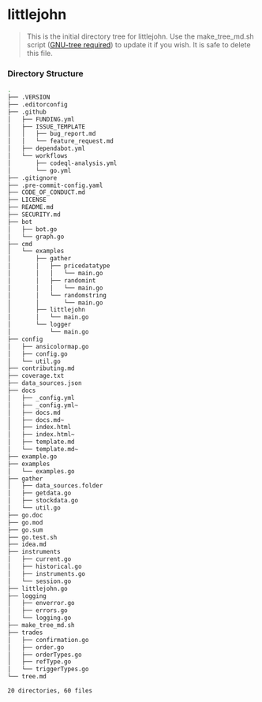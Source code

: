 # littlejohn

> This is the initial directory tree for littlejohn. Use the make_tree_md.sh script ([GNU-tree required][get_tree]) to update it if you wish. It is safe to delete this file.

### Directory Structure

```sh
.
├── .VERSION
├── .editorconfig
├── .github
│   ├── FUNDING.yml
│   ├── ISSUE_TEMPLATE
│   │   ├── bug_report.md
│   │   └── feature_request.md
│   ├── dependabot.yml
│   └── workflows
│       ├── codeql-analysis.yml
│       └── go.yml
├── .gitignore
├── .pre-commit-config.yaml
├── CODE_OF_CONDUCT.md
├── LICENSE
├── README.md
├── SECURITY.md
├── bot
│   ├── bot.go
│   └── graph.go
├── cmd
│   └── examples
│       ├── gather
│       │   ├── pricedatatype
│       │   │   └── main.go
│       │   ├── randomint
│       │   │   └── main.go
│       │   └── randomstring
│       │       └── main.go
│       ├── littlejohn
│       │   └── main.go
│       └── logger
│           └── main.go
├── config
│   ├── ansicolormap.go
│   ├── config.go
│   └── util.go
├── contributing.md
├── coverage.txt
├── data_sources.json
├── docs
│   ├── _config.yml
│   ├── _config.yml~
│   ├── docs.md
│   ├── docs.md~
│   ├── index.html
│   ├── index.html~
│   ├── template.md
│   └── template.md~
├── example.go
├── examples
│   └── examples.go
├── gather
│   ├── data_sources.folder
│   ├── getdata.go
│   ├── stockdata.go
│   └── util.go
├── go.doc
├── go.mod
├── go.sum
├── go.test.sh
├── idea.md
├── instruments
│   ├── current.go
│   ├── historical.go
│   ├── instruments.go
│   └── session.go
├── littlejohn.go
├── logging
│   ├── enverror.go
│   ├── errors.go
│   └── logging.go
├── make_tree_md.sh
├── trades
│   ├── confirmation.go
│   ├── order.go
│   ├── orderTypes.go
│   ├── refType.go
│   └── triggerTypes.go
└── tree.md

20 directories, 60 files
```

[get_tree]: (http://mama.indstate.edu/users/ice/tree/)
